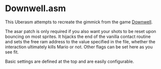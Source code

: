 # Downwell.asm

This Uberasm attempts to recreate the gimmick from the game [Downwell](http://handlebarsjs.com/https://store.steampowered.com/app/360740/Downwell/). 

The asar patch is only required if you also want your shots to be reset upon bouncing on most sprites. It hijacks the end of the vanilla contact routine and sets the free ram address to the value specified in the file, whether the interaction ultimately kills Mario or not. Other flags can be set here as you see fit.

Basic settings are defined at the top and are easily configurable.
